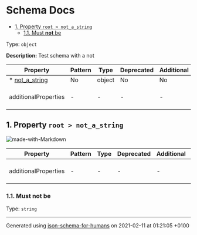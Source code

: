 # Schema Docs

- [1. Property `root > not_a_string`](#not_a_string)
  - [1.1. Must **not** be](#autogenerated_heading_2)

Type: `object`

**Description:** Test schema with a not

| Property | Pattern | Type | Deprecated | Additional | Description |
| -------- | ------- | ---- | ---------- | ---------- | ----------- |
|*  [not_a_string](#not_a_string)|No|object|No| No|-|
  | additionalProperties | - | - | - | - |  [![made-with-Markdown](https://img.shields.io/badge/Any%20type-allowed-green)](# "Additional Properties of any type are allowed.") | - |        

## <a name="not_a_string"></a>1. Property `root > not_a_string`

![made-with-Markdown](https://img.shields.io/badge/Required-blue)

| Property | Pattern | Type | Deprecated | Additional | Description |
| -------- | ------- | ---- | ---------- | ---------- | ----------- |
  | additionalProperties | - | - | - | - |  [![made-with-Markdown](https://img.shields.io/badge/Any%20type-allowed-green)](# "Additional Properties of any type are allowed.") | - |        
### <a name="autogenerated_heading_2"></a>1.1. Must **not** be

Type: `string`

----------------------------------------------------------------------------------------------------------------------------
Generated using [json-schema-for-humans](https://github.com/coveooss/json-schema-for-humans) on 2021-02-11 at 01:21:05 +0100